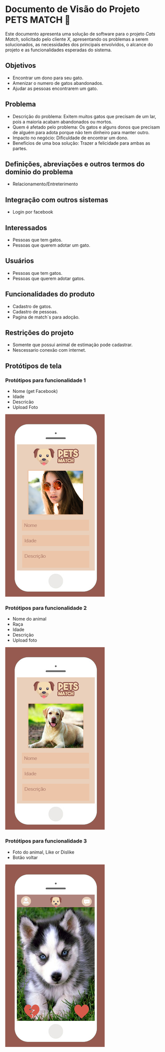 # Documento de Visão do Projeto PETS MATCH :dog:

Este documento apresenta uma solução de software para o projeto *Cats Match*, solicitado pelo cliente *X*, 
apresentando os problemas a serem solucionados, as necessidades dos principais envolvidos, o alcance do projeto e as funcionalidades 
esperadas do sistema.

## Objetivos

* Encontrar um dono para seu gato.
* Amenizar o numero de gatos abandonados.
* Ajudar as pessoas encontrarem um gato.

## Problema

* Descrição do problema: Exitem muitos gatos que precisam de um lar, pois a maioria acabam abandonados ou mortos.
* Quem é afetado pelo problema: Os gatos e alguns donos que precisam de alguém para adota porque não tem dinheiro para manter outro.
* Impacto no negócio: Dificuldade de encontrar um dono.
* Benefícios de uma boa solução: Trazer a felicidade para ambas as partes.

## Definições, abreviações e outros termos do domínio do problema

* Relacionamento/Entreterimento 

## Integração com outros sistemas

* Login por facebook
 
## Interessados

* Pessoas que tem gatos.
* Pessoas que querem adotar um gato.

## Usuários

* Pessoas que tem gatos.
* Pessoas que querem adotar gatos.

## Funcionalidades do produto

* Cadastro de gatos.
* Cadastro de pessoas.
* Pagina de match`s para adoção.

## Restrições do projeto

* Somente que possui animal de estimação pode cadastrar.
* Nescessario conexão com internet.

## Protótipos de tela

### Protótipos para funcionalidade 1
- Nome (get Facebook)
- Idade
- Descricão
- Upload Foto

![](pessoa.png)

### Protótipos para funcionalidade 2
- Nome do animal
- Raça
- Idade
- Descrição
- Upload foto

![](dog.png)

### Protótipos para funcionalidade 3
- Foto do animal, Like or Dislike
- Botão voltar

![](match.png)
